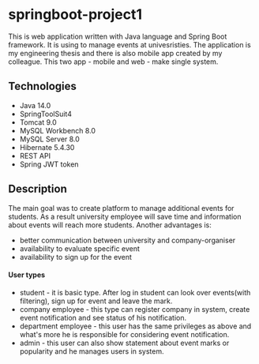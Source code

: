 # springboot-project1
This is web application written with Java language and Spring Boot framework. It is using to manage events at univesristies. 
The application is my engineering thesis and there is also mobile app created by my colleague. This two app - mobile and web - make single system.

## Technologies
- Java 14.0
- SpringToolSuit4
- Tomcat 9.0
- MySQL Workbench 8.0
- MySQL Server 8.0
- Hibernate 5.4.30
- REST API
- Spring JWT token

## Description
The main goal was to create platform to manage additional events for students. As a result university employee will save time and information about events
will reach more students. Another advantages is:
- better communication between university and company-organiser
- availability to evaluate specific event
- availability to sign up for the event

#### User types
- student - it is basic type. After log in student can look over events(with filtering), sign up for event and leave the mark.
- company employee - this type can register company in system, create event notification and see status of his notification.
- department employee - this user has the same privileges as above and what's more he is responsible for considering event notification.
- admin - this user can also show statement about event marks or popularity and he manages users in system.
